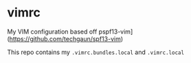 # vimrc

My VIM configuration based off pspf13-vim](https://github.com/techgaun/spf13-vim)

This repo contains my `.vimrc.bundles.local` and `.vimrc.local`

